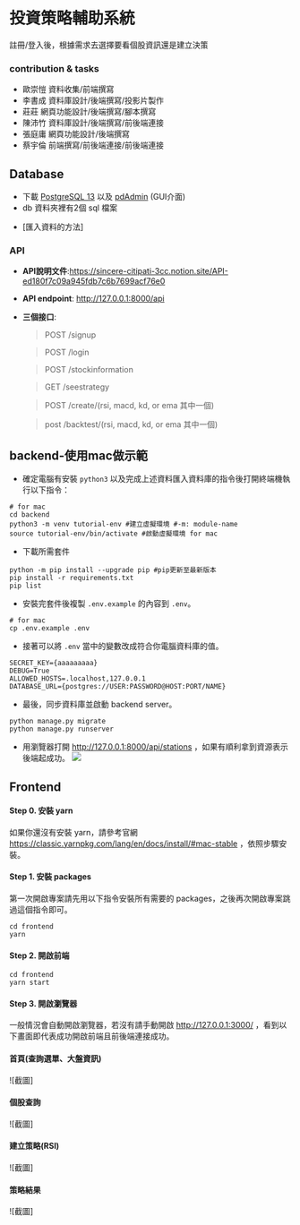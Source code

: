 # 投資策略輔助系統
註冊/登入後，根據需求去選擇要看個股資訊還是建立決策

### contribution & tasks
- 歐崇愷    資料收集/前端撰寫
- 李書成    資料庫設計/後端撰寫/投影片製作
- 莊莊      網頁功能設計/後端撰寫/腳本撰寫
- 陳沛竹    資料庫設計/後端撰寫/前後端連接
- 張庭庸    網頁功能設計/後端撰寫
- 蔡宇倫    前端撰寫/前後端連接/前後端連接
## Database
- 下載 [PostgreSQL 13](https://www.postgresql.org/download/) 以及 [pdAdmin](https://www.pgadmin.org/) (GUI介面)
- db 資料夾裡有2個 sql 檔案
* [匯入資料的方法]

### API
- **API說明文件**:https://sincere-citipati-3cc.notion.site/API-ed180f7c09a945fdb7c6b7699acf76e0
- **API endpoint**: http://127.0.0.1:8000/api
- **三個接口**:
    >POST /signup

    >POST /login

    >POST /stockinformation

    >GET /seestrategy

    >POST /create/(rsi, macd, kd, or ema 其中一個)

    >post /backtest/(rsi, macd, kd, or ema 其中一個)
## backend-使用mac做示範

- 確定電腦有安裝 `python3` 以及完成上述資料匯入資料庫的指令後打開終端機執行以下指令：
```shell
# for mac
cd backend
python3 -m venv tutorial-env #建立虛擬環境 #-m: module-name
source tutorial-env/bin/activate #啟動虛擬環境 for mac
```
- 下載所需套件
```shell
python -m pip install --upgrade pip #pip更新至最新版本
pip install -r requirements.txt
pip list
```
- 安裝完套件後複製 `.env.example` 的內容到 `.env`。
```shell
# for mac
cp .env.example .env
```
- 接著可以將 `.env` 當中的變數改成符合你電腦資料庫的值。
```shell
SECRET_KEY={aaaaaaaaa}
DEBUG=True
ALLOWED_HOSTS=.localhost,127.0.0.1
DATABASE_URL={postgres://USER:PASSWORD@HOST:PORT/NAME}
```
- 最後，同步資料庫並啟動 backend server。
```shell
python manage.py migrate
python manage.py runserver
```

- 用瀏覽器打開  http://127.0.0.1:8000/api/stations ，如果有順利拿到資源表示後端起成功。
![](img/api.png)

## Frontend
#### Step 0. 安裝 yarn
如果你還沒有安裝 yarn，請參考官網 https://classic.yarnpkg.com/lang/en/docs/install/#mac-stable ，依照步驟安裝。

#### Step 1. 安裝 packages
第一次開啟專案請先用以下指令安裝所有需要的 packages，之後再次開啟專案跳過這個指令即可。
```shell
cd frontend
yarn
```

#### Step 2. 開啟前端
```shell
cd frontend
yarn start
```
#### Step 3. 開啟瀏覽器 
一般情況會自動開啟瀏覽器，若沒有請手動開啟 http://127.0.0.1:3000/ ，看到以下畫面即代表成功開啟前端且前後端連接成功。

#### 首頁(查詢選單、大盤資訊)
![截圖]
#### 個股查詢
![截圖]
#### 建立策略(RSI)
![截圖]
#### 策略結果
![截圖]